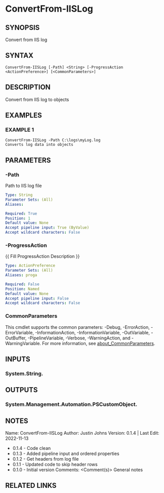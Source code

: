 # ConvertFrom-IISLog

## SYNOPSIS
Convert from IIS log

## SYNTAX

```
ConvertFrom-IISLog [-Path] <String> [-ProgressAction <ActionPreference>] [<CommonParameters>]
```

## DESCRIPTION
Convert from IIS log to objects

## EXAMPLES

### EXAMPLE 1
```
ConvertFrom-IISLog -Path C:\logs\myLog.log
Converts log data into objects
```

## PARAMETERS

### -Path
Path to IIS log file

```yaml
Type: String
Parameter Sets: (All)
Aliases:

Required: True
Position: 1
Default value: None
Accept pipeline input: True (ByValue)
Accept wildcard characters: False
```

### -ProgressAction
{{ Fill ProgressAction Description }}

```yaml
Type: ActionPreference
Parameter Sets: (All)
Aliases: proga

Required: False
Position: Named
Default value: None
Accept pipeline input: False
Accept wildcard characters: False
```

### CommonParameters
This cmdlet supports the common parameters: -Debug, -ErrorAction, -ErrorVariable, -InformationAction, -InformationVariable, -OutVariable, -OutBuffer, -PipelineVariable, -Verbose, -WarningAction, and -WarningVariable. For more information, see [about_CommonParameters](http://go.microsoft.com/fwlink/?LinkID=113216).

## INPUTS

### System.String.
## OUTPUTS

### System.Management.Automation.PSCustomObject.
## NOTES
Name:     ConvertFrom-IISLog
Author:   Justin Johns
Version:  0.1.4 | Last Edit: 2022-11-13
- 0.1.4 - Code clean
- 0.1.3 - Added pipeline input and ordered properties
- 0.1.2 - Get headers from log file
- 0.1.1 - Updated code to skip header rows
- 0.1.0 - Initial version
Comments: \<Comment(s)\>
General notes

## RELATED LINKS
